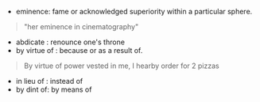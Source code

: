 

- eminence: fame or acknowledged superiority within a particular sphere.
> "her eminence in cinematography"
- abdicate : renounce one's throne 
- by virtue of : because or as a result of.
> By virtue of power vested in me, I hearby order for 2 pizzas
- in lieu of : instead of
- by dint of: by means of
